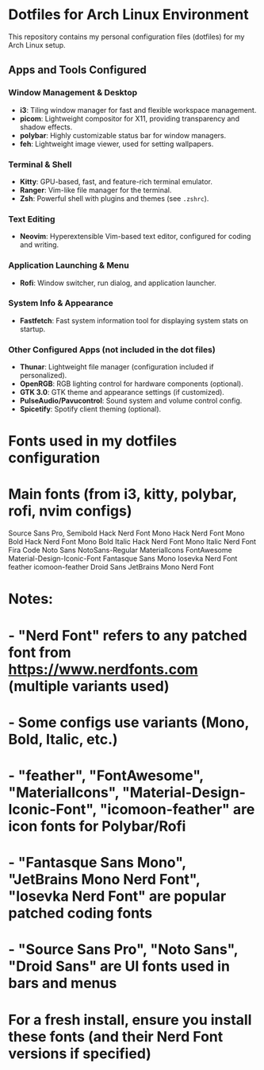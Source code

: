 # Dotfiles for Arch Linux Environment

This repository contains my personal configuration files (dotfiles) for my Arch Linux setup. 

## Apps and Tools Configured

### Window Management & Desktop
- **i3**: Tiling window manager for fast and flexible workspace management.
- **picom**: Lightweight compositor for X11, providing transparency and shadow effects.
- **polybar**: Highly customizable status bar for window managers.
- **feh**: Lightweight image viewer, used for setting wallpapers.

### Terminal & Shell
- **Kitty**: GPU-based, fast, and feature-rich terminal emulator.
- **Ranger**: Vim-like file manager for the terminal.
- **Zsh**: Powerful shell with plugins and themes (see `.zshrc`).

### Text Editing
- **Neovim**: Hyperextensible Vim-based text editor, configured for coding and writing.

### Application Launching & Menu
- **Rofi**: Window switcher, run dialog, and application launcher.

### System Info & Appearance
- **Fastfetch**: Fast system information tool for displaying system stats on startup.

### Other Configured Apps (not included in the dot files)
- **Thunar**: Lightweight file manager (configuration included if personalized).
- **OpenRGB**: RGB lighting control for hardware components (optional).
- **GTK 3.0**: GTK theme and appearance settings (if customized).
- **PulseAudio/Pavucontrol**: Sound system and volume control config.
- **Spicetify**: Spotify client theming (optional).

# Fonts used in my dotfiles configuration

# Main fonts (from i3, kitty, polybar, rofi, nvim configs)

Source Sans Pro, Semibold
Hack Nerd Font Mono
Hack Nerd Font Mono Bold
Hack Nerd Font Mono Bold Italic
Hack Nerd Font Mono Italic
Nerd Font
Fira Code
Noto Sans
NotoSans-Regular
MaterialIcons
FontAwesome
Material-Design-Iconic-Font
Fantasque Sans Mono
Iosevka Nerd Font
feather
icomoon-feather
Droid Sans
JetBrains Mono Nerd Font

# Notes:
# - "Nerd Font" refers to any patched font from https://www.nerdfonts.com (multiple variants used)
# - Some configs use variants (Mono, Bold, Italic, etc.)
# - "feather", "FontAwesome", "MaterialIcons", "Material-Design-Iconic-Font", "icomoon-feather" are icon fonts for Polybar/Rofi
# - "Fantasque Sans Mono", "JetBrains Mono Nerd Font", "Iosevka Nerd Font" are popular patched coding fonts
# - "Source Sans Pro", "Noto Sans", "Droid Sans" are UI fonts used in bars and menus

# For a fresh install, ensure you install these fonts (and their Nerd Font versions if specified)
